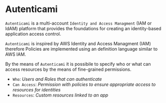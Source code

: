 # Autenticami

`Autenticami` is a multi-account `Identity and Access Managment` (IAM or IdAM) platform that provides the foundations for creating an identity-based application access control.

`Autenticami` is inspired by AWS Identity and Access Managment (IAM) therefore Policies are implemented using an definition language similar to AWS IAM.

By the means of `Autenticami` it is possibile to specify who or what can access resources by the means of fine-grained permissions.

- `Who`: *Users and Roles that can authenticate*
- `Can Access`: *Permission with policies to ensure appropriate access to resources for identities*
- `Resources`: *Custom resources linked to an app*